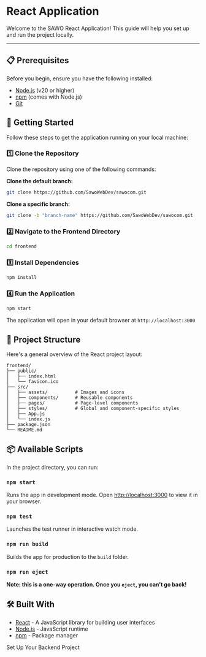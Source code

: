 # React Application

Welcome to the SAWO React Application! This guide will help you set up and run the project locally.

---

## 📋 Prerequisites

Before you begin, ensure you have the following installed:
- [Node.js](https://nodejs.org/) (v20 or higher)
- [npm](https://www.npmjs.com/) (comes with Node.js)
- [Git](https://git-scm.com/)

## 🚀 Getting Started

Follow these steps to get the application running on your local machine:

### 1️⃣ Clone the Repository

Clone the repository using one of the following commands:

**Clone the default branch:**
```bash
git clone https://github.com/SawoWebDev/sawocom.git
```

**Clone a specific branch:**
```bash
git clone -b "branch-name" https://github.com/SawoWebDev/sawocom.git
```

### 2️⃣ Navigate to the Frontend Directory

```bash
cd frontend
```

### 3️⃣ Install Dependencies

```bash
npm install
```

### 4️⃣ Run the Application

```bash
npm start
```

The application will open in your default browser at `http://localhost:3000`

## 🧱 Project Structure

Here's a general overview of the React project layout:

```
frontend/
├── public/
│   ├── index.html
│   └── favicon.ico
├── src/
│   ├── assets/          # Images and icons
│   ├── components/      # Reusable components
│   ├── pages/           # Page-level components
│   ├── styles/          # Global and component-specific styles
│   ├── App.js
│   └── index.js
├── package.json
└── README.md
```

## 📦 Available Scripts

In the project directory, you can run:

### `npm start`
Runs the app in development mode. Open [http://localhost:3000](http://localhost:3000) to view it in your browser.

### `npm test`
Launches the test runner in interactive watch mode.

### `npm run build`
Builds the app for production to the `build` folder.

### `npm run eject`
**Note: this is a one-way operation. Once you `eject`, you can't go back!**

## 🛠️ Built With

- [React](https://reactjs.org/) - A JavaScript library for building user interfaces
- [Node.js](https://nodejs.org/) - JavaScript runtime
- [npm](https://www.npmjs.com/) - Package manager


Set Up Your Backend Project

